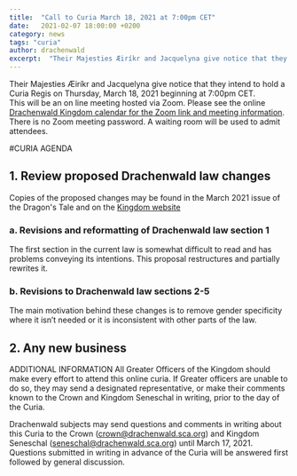 ```yaml
---
title:  "Call to Curia March 18, 2021 at 7:00pm CET"
date:   2021-02-07 18:00:00 +0200
category: news
tags: "curia"
author: drachenwald
excerpt:  "Their Majesties Æiríkr and Jacquelyna give notice that they intend to hold a Curia Regis on Thursday, November 12, 2020 beginning at 19:00 CET."
---
```


Their Majesties Æiríkr and Jacquelyna give notice that they intend to hold a Curia Regis on Thursday, March 18, 2021 beginning at 7:00pm CET.  
This will be an on line meeting hosted via Zoom.  Please see the online [Drachenwald Kingdom calendar for the Zoom link and meeting information](https://drachenwald.sca.org/events/calendar/#/drachenwald/2021-03-18/drachenwald-curia-regis). 
There is no Zoom meeting password. A waiting room will be used to admit attendees. 


#CURIA AGENDA
## 1. Review proposed Drachenwald law changes

Copies of the proposed changes may be found in the March 2021 issue of the Dragon's Tale and on the [Kingdom website](https://drachenwald.sca.org/offices/seneschal/lawproposal3_v1/)

### a. Revisions and reformatting of Drachenwald law section 1
The first section in the current law is somewhat difficult to read and has problems conveying its intentions. This proposal restructures and partially rewrites it.

### b. Revisions to Drachenwald law sections 2-5
The main motivation behind these changes is to remove gender specificity where it isn’t needed or it is inconsistent with other parts of the law.
     
## 2. Any new business

ADDITIONAL INFORMATION
All Greater Officers of the Kingdom should make every effort to attend this online curia. If Greater officers are unable to do so, they may send a designated representative, or make their comments known to the Crown and Kingdom Seneschal in writing, prior to the day of the Curia.

Drachenwald subjects may send questions and comments in writing about this Curia to the Crown (crown@drachenwald.sca.org) and Kingdom Seneschal (seneschal@drachenwald.sca.org) until March 17, 2021. Questions submitted in writing in advance of the Curia  will be answered first followed by general discussion.  


